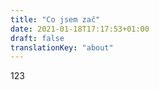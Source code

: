 ```yaml
---
title: "Co jsem zač"
date: 2021-01-18T17:17:53+01:00
draft: false
translationKey: "about"
---
```

123